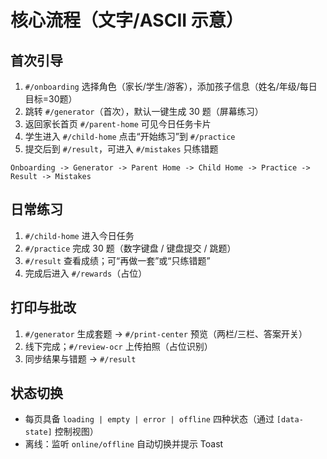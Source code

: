 # 核心流程（文字/ASCII 示意）

## 首次引导
1. `#/onboarding` 选择角色（家长/学生/游客），添加孩子信息（姓名/年级/每日目标=30题）
2. 跳转 `#/generator`（首次），默认一键生成 30 题（屏幕练习）
3. 返回家长首页 `#/parent-home` 可见今日任务卡片
4. 学生进入 `#/child-home` 点击“开始练习”到 `#/practice`
5. 提交后到 `#/result`，可进入 `#/mistakes` 只练错题

```
Onboarding -> Generator -> Parent Home -> Child Home -> Practice -> Result -> Mistakes
```

## 日常练习
1. `#/child-home` 进入今日任务
2. `#/practice` 完成 30 题（数字键盘 / 键盘提交 / 跳题）
3. `#/result` 查看成绩；可“再做一套”或“只练错题”
4. 完成后进入 `#/rewards`（占位）

## 打印与批改
1. `#/generator` 生成套题 -> `#/print-center` 预览（两栏/三栏、答案开关）
2. 线下完成；`#/review-ocr` 上传拍照（占位识别）
3. 同步结果与错题 -> `#/result`

## 状态切换
- 每页具备 `loading | empty | error | offline` 四种状态（通过 `[data-state]` 控制视图）
- 离线：监听 `online/offline` 自动切换并提示 Toast
